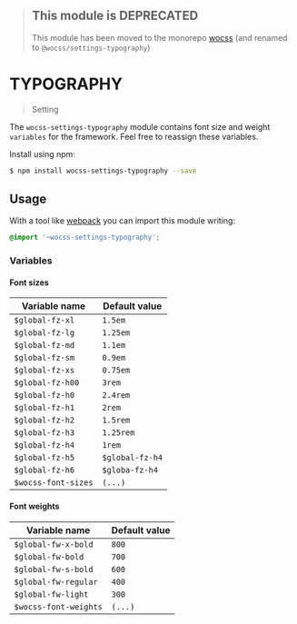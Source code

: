 > ## This module is DEPRECATED
> This module has been moved to the monorepo [wocss](https://github.com/wocss/wocss/tree/master/packages/settings.typography#readme) (and renamed to `@wocss/settings-typography`)

# TYPOGRAPHY

> Setting

The `wocss-settings-typography` module contains font size and weight `variables` for the framework. Feel free to reassign these variables.

Install using npm:

```sh
$ npm install wocss-settings-typography --save
```

## Usage

With a tool like [webpack](https://webpack.github.io/) you can import this module writing:

```scss
@import '~wocss-settings-typography';
```

### Variables

#### Font sizes

| Variable name | Default value |
|---------------|-------|
| `$global-fz-xl` | `1.5em` |
| `$global-fz-lg` | `1.25em` |
| `$global-fz-md` | `1.1em` |
| `$global-fz-sm` | `0.9em` |
| `$global-fz-xs` | `0.75em` |
| `$global-fz-h00` | `3rem` |
| `$global-fz-h0` | `2.4rem` |
| `$global-fz-h1` | `2rem` |
| `$global-fz-h2` | `1.5rem` |
| `$global-fz-h3` | `1.25rem` |
| `$global-fz-h4` | `1rem` |
| `$global-fz-h5` | `$global-fz-h4` |
| `$global-fz-h6` | `$globa-fz-h4` |
| `$wocss-font-sizes`  | `(...)` |

#### Font weights

| Variable name | Default value |
|---------------|-------|
| `$global-fw-x-bold` | `800` |
| `$global-fw-bold` | `700` |
| `$global-fw-s-bold` | `600` |
| `$global-fw-regular` | `400` |
| `$global-fw-light` | `300` |
| `$wocss-font-weights`  | `(...)` |
